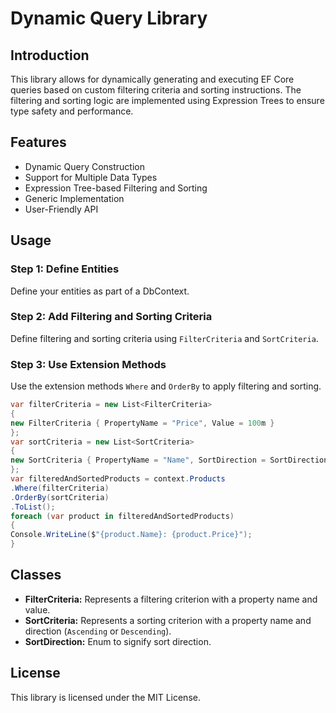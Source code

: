 
# Dynamic Query Library
## Introduction
This library allows for dynamically generating and executing EF Core queries based on custom filtering criteria and sorting instructions. The filtering and sorting logic are implemented using Expression Trees to ensure type safety and performance.
## Features
- Dynamic Query Construction
- Support for Multiple Data Types
- Expression Tree-based Filtering and Sorting
- Generic Implementation
- User-Friendly API
## Usage
### Step 1: Define Entities
Define your entities as part of a DbContext.
### Step 2: Add Filtering and Sorting Criteria
Define filtering and sorting criteria using `FilterCriteria` and `SortCriteria`.
### Step 3: Use Extension Methods
Use the extension methods `Where` and `OrderBy` to apply filtering and sorting.
```csharp
var filterCriteria = new List<FilterCriteria>
{
new FilterCriteria { PropertyName = "Price", Value = 100m }
};
var sortCriteria = new List<SortCriteria>
{
new SortCriteria { PropertyName = "Name", SortDirection = SortDirection.Ascending }
};
var filteredAndSortedProducts = context.Products
.Where(filterCriteria)
.OrderBy(sortCriteria)
.ToList();
foreach (var product in filteredAndSortedProducts)
{
Console.WriteLine($"{product.Name}: {product.Price}");
}
```
## Classes
- **FilterCriteria:** Represents a filtering criterion with a property name and value.
- **SortCriteria:** Represents a sorting criterion with a property name and direction (`Ascending` or `Descending`).
- **SortDirection:** Enum to signify sort direction.
## License
This library is licensed under the MIT License.
```